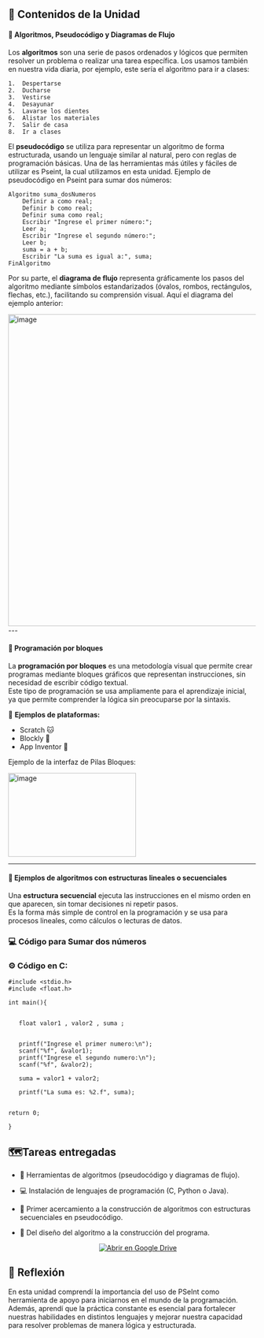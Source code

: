 ## 📘 Contenidos de la Unidad

#### 🧮 Algoritmos, Pseudocódigo y Diagramas de Flujo
Los **algoritmos** son una serie de pasos ordenados y lógicos que permiten resolver un problema o realizar una tarea específica.  Los usamos también en nuestra vida diaria, por ejemplo, este sería el algoritmo para ir a clases:
```pseudocode
1.	Despertarse
2.	Ducharse
3.	Vestirse
4.	Desayunar 
5.	Lavarse los dientes
6.	Alistar los materiales
7.	Salir de casa
8.	Ir a clases
```
El **pseudocódigo** se utiliza para representar un algoritmo de forma estructurada, usando un lenguaje similar al natural, pero con reglas de programación básicas.  Una de las herramientas más útiles y fáciles de utilizar es Pseint, la cual utilizamos en esta unidad.
Ejemplo de pseudocódigo en Pseint para sumar dos números:
```pseudocode
Algoritmo suma_dosNumeros
    Definir a como real;
    Definir b como real;
    Definir suma como real;
    Escribir "Ingrese el primer número:";
    Leer a;
    Escribir "Ingrese el segundo número:";
    Leer b;
    suma = a + b;
    Escribir "La suma es igual a:", suma;
FinAlgoritmo
```
Por su parte, el **diagrama de flujo** representa gráficamente los pasos del algoritmo mediante símbolos estandarizados (óvalos, rombos, rectángulos, flechas, etc.), facilitando su comprensión visual. Aquí el diagrama del ejemplo anterior:

<img width="663" height="633" alt="image" src="https://github.com/user-attachments/assets/23ac93e8-8f85-47e4-ba52-6dc89d417cc4" />
---

#### 🧩 Programación por bloques
La **programación por bloques** es una metodología visual que permite crear programas mediante bloques gráficos que representan instrucciones, sin necesidad de escribir código textual.  
Este tipo de programación se usa ampliamente para el aprendizaje inicial, ya que permite comprender la lógica sin preocuparse por la sintaxis.  

🧱 **Ejemplos de plataformas:**  
- Scratch 🐱  
- Blockly 🧠  
- App Inventor 📱
  
Ejemplo de la interfaz de Pilas Bloques:


<img width="260" height="170" alt="image" src="https://github.com/user-attachments/assets/b8be3127-67b4-4807-85b9-c5f3b58eb391" />

---

#### 🔁 Ejemplos de algoritmos con estructuras lineales o secuenciales
Una **estructura secuencial** ejecuta las instrucciones en el mismo orden en que aparecen, sin tomar decisiones ni repetir pasos.  
Es la forma más simple de control en la programación y se usa para procesos lineales, como cálculos o lecturas de datos.

### 💻 Código para Sumar dos números

 ### ⚙️ Código en C:
 ```pseudocode
#include <stdio.h>
#include <float.h>

int main(){


    float valor1 , valor2 , suma ;


    printf("Ingrese el primer numero:\n");
    scanf("%f", &valor1);
    printf("Ingrese el segundo numero:\n");
    scanf("%f", &valor2);

    suma = valor1 + valor2;

    printf("La suma es: %2.f", suma);


return 0;

}
 ```

## 🗺️Tareas entregadas 
-	🧮 Herramientas de algoritmos (pseudocódigo y diagramas de flujo).

- 💻 Instalación de lenguajes de programación (C, Python o Java).

- 🧩 Primer acercamiento a la construcción de algoritmos con estructuras secuenciales en pseudocódigo.

- 🧠 Del diseño del algoritmo a la construcción del programa.
  
  <p align="center">
  <a href="https://drive.google.com/drive/folders/1ts2qCX0A8Ql9N2S3iDyLzKVBrqQIzWiV?usp=drive_link" target="_blank">
    <img src="https://img.shields.io/badge/Abrir%20en%20Google%20Drive-ff69b4?style=for-the-badge&logo=google-drive&logoColor=white" alt="Abrir en Google Drive">
  </a>
</p>

## 💭 Reflexión

En esta unidad comprendí la importancia del uso de PSeInt como herramienta de apoyo para iniciarnos en el mundo de la programación.
Además, aprendí que la práctica constante es esencial para fortalecer nuestras habilidades en distintos lenguajes y mejorar nuestra capacidad para resolver problemas de manera lógica y estructurada.

